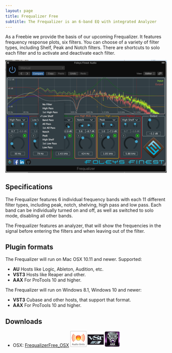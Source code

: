 ```yaml
---
layout: page
title: Frequalizer Free
subtitle: The Frequalizer is an 6-band EQ with integrated Analyzer
---
```


As a Freebie we provide the basis of our upcoming Frequalizer.
It features frequency response plots, six filters.
You can choose of a variety of filter types, including Shelf, Peak and Notch filters.
There are shortcuts to solo each filter and to activate and deactivate each filter.

![Frequalizer Screenshot](/img/plugins/FrequalizerFree.png)

## Specifications

The Frequalizer features 6 individual frequency bands with each 11 different filter types, including peak, notch, shelving, high pass and low pass.
Each band can be individually turned on and off, as well as switched to solo mode, disabling all other bands.

The Frequalizer features an analyzer, that will show the frequencies in the signal before entering the filters and when leaving out of the filter.

## Plugin formats

The Frequalizer will run on Mac OSX 10.11 and newer. Supported:
- **AU**        Hosts like Logic, Ableton, Audition, etc.
- **VST3**      Hosts like Reaper and other.
- **AAX**       For ProTools 10 and higher.


The Frequalizer will run on Windows 8.1, Windows 10 and newer:
- **VST3**      Cubase and other hosts, that support that format.
- **AAX**       For ProTools 10 and higher.

## Downloads

- OSX: [FrequalizerFree_OSX](https://s3.eu-west-2.amazonaws.com/foleysfinest/plugins/Frequalizer_Free/FrequalizerFree_OSX.pkg) ![Formats](/img/PluginFormatsOSX.png)


